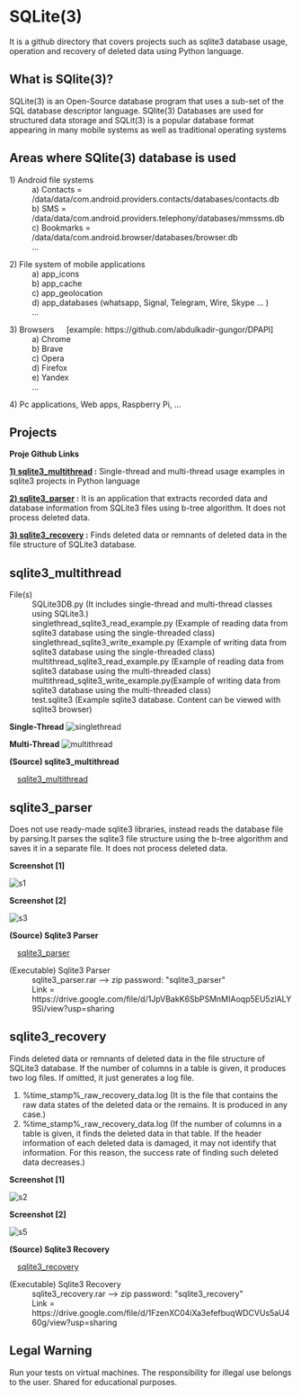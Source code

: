 # SQLite(3)
It is a github directory that covers projects such as sqlite3 database usage, operation and recovery of deleted data using Python language.

What is SQlite(3)?
---
SQLite(3) is an Open-Source database program that uses a sub-set of the SQL database descriptor language. SQlite(3) Databases are used for structured data storage and SQLit(3) is a popular database format appearing in many mobile systems as well as traditional operating systems

Areas where SQlite(3) database is used
---
<dl>
  <dt> 1) Android file systems
  <dd>
  <dd> a) Contacts = /data/data/com.android.providers.contacts/databases/contacts.db
  <dd> b) SMS = /data/data/com.android.providers.telephony/databases/mmssms.db
  <dd> c) Bookmarks = /data/data/com.android.browser/databases/browser.db
  <dd> ...
</dl>
 
<dl>
  <dt> 2) File system of mobile applications
  <dd>
  <dd> a) app_icons
  <dd> b) app_cache
  <dd> c) app_geolocation
  <dd> d) app_databases (whatsapp, Signal, Telegram, Wire, Skype ... )
  <dd> ...
</dl>

<dl>
  <dt> 3) Browsers &emsp; [example: https://github.com/abdulkadir-gungor/DPAPI]   
  <dd>
  <dd> a) Chrome
  <dd> b) Brave
  <dd> c) Opera
  <dd> d) Firefox
  <dd> e) Yandex
  <dd> ...
</dl>

<dl>
   <dt>4) Pc applications, Web apps, Raspberry Pi, ...
   <dd>
</dl>


Projects
---
**Proje Github Links**

**[1) sqlite3_multithread](/sqlite3_multithread/README.md) :** Single-thread and multi-thread usage examples in sqlite3 projects in Python language

**[2) sqlite3_parser](/sqlite3_parser/README.md) :** It is an application that extracts recorded data and database information from SQLite3 files using b-tree algorithm. It does not process deleted data.

**[3) sqlite3_recovery](/sqlite3_recovery/README.md) :** Finds deleted data or remnants of deleted data in the file structure of SQLite3 database.


sqlite3_multithread
---
<dl>
  <dt> File(s)
  <dd>
  <dd> SQLite3DB.py (It includes single-thread and multi-thread classes using SQLite3.)
  <dd> singlethread_sqlite3_read_example.py (Example of reading data from sqlite3 database using the single-threaded class)
  <dd> singlethread_sqlite3_write_example.py (Example of writing data from sqlite3 database using the single-threaded class)
  <dd> multithread_sqlite3_read_example.py (Example of reading data from sqlite3 database using the multi-threaded class)
  <dd> multithread_sqlite3_write_example.py(Example of writing data from sqlite3 database using the multi-threaded class)
  <dd> test.sqlite3 (Example sqlite3 database. Content can be viewed with sqlite3 browser)
</dl>


**Single-Thread**
![singlethread](https://user-images.githubusercontent.com/71177413/169505986-7f83e8ea-25d5-49d5-8395-022d5e900c65.JPG)


**Multi-Thread**
![multithread](https://user-images.githubusercontent.com/71177413/169506034-c75a070d-a5c4-459b-a63b-42adabe3087d.JPG)


**(Source) sqlite3_multithread**

&emsp;[sqlite3_multithread](/sqlite3_multithread/)

sqlite3_parser
---
Does not use ready-made sqlite3 libraries, instead reads the database file by parsing.It parses the sqlite3 file structure using the b-tree algorithm and saves it in a separate file. It does not process deleted data.

**Screenshot [1]**

![s1](https://user-images.githubusercontent.com/71177413/169509541-bfd91283-2e21-4afd-8c2e-49ee195df2af.JPG)

**Screenshot [2]**

![s3](https://user-images.githubusercontent.com/71177413/169512193-2b3acd3a-c460-4494-8d50-b6aa91bea867.JPG)

**(Source) Sqlite3 Parser**

&emsp;[sqlite3_parser](/sqlite3_parser/)

<dl>
  <dt> (Executable) Sqlite3 Parser
  <dd>
  <dd> sqlite3_parser.rar --> zip password: "sqlite3_parser"
  <dd> Link = https://drive.google.com/file/d/1JpVBakK6SbPSMnMIAoqp5EU5zlALY9Si/view?usp=sharing
</dl>

sqlite3_recovery
---
 Finds deleted data or remnants of deleted data in the file structure of SQLite3 database. If the number of columns in a table is given, it produces two log files. If omitted, it just generates a log file.
 1) %time_stamp%_raw_recovery_data.log (It is the file that contains the raw data states of the deleted data or the remains. It is produced in any case.)
 2) %time_stamp%_raw_recovery_data.log (If the number of columns in a table is given, it finds the deleted data in that table. If the header information of each deleted data is damaged, it may not identify that information. For this reason, the success rate of finding such deleted data decreases.)

**Screenshot [1]**

![s2](https://user-images.githubusercontent.com/71177413/169513058-a82bb6ff-5467-42e3-a739-61b321e17b2c.jpg)

**Screenshot [2]**

![s5](https://user-images.githubusercontent.com/71177413/169516775-1ff1cfc1-b205-4d53-a7e2-88da63a39412.jpg)

**(Source) Sqlite3 Recovery**

&emsp;[sqlite3_recovery](/sqlite3_recovery/)

<dl>
  <dt> (Executable) Sqlite3 Recovery
  <dd>
  <dd> sqlite3_recovery.rar --> zip password: "sqlite3_recovery"
  <dd> Link = https://drive.google.com/file/d/1FzenXC04iXa3efefbuqWDCVUs5aU460g/view?usp=sharing
</dl>

Legal Warning
---
Run your tests on virtual machines. The responsibility for illegal use belongs to the user. Shared for educational purposes.
